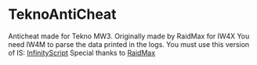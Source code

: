 # TeknoAntiCheat
Anticheat made for Tekno MW3. Originally made by RaidMax for IW4X
You need IW4M to parse the data printed in the logs. You must use this version of IS: [InfinityScript](https://github.com/diamante0018/InfinityScript)
Special thanks to [RaidMax](https://github.com/RaidMax)
